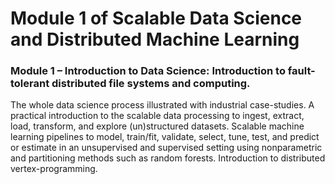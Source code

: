 # Module 1 of Scalable Data Science and Distributed Machine Learning

### Module 1 – Introduction to Data Science: Introduction to fault-tolerant distributed file systems and computing.  

The whole data science process illustrated with industrial case-studies. A practical introduction to the scalable data processing to ingest, extract, load, transform, and explore (un)structured datasets. Scalable machine learning pipelines to model, train/fit, validate, select, tune, test, and predict or estimate in an unsupervised and supervised setting using nonparametric and partitioning methods such as random forests. Introduction to distributed vertex-programming.

